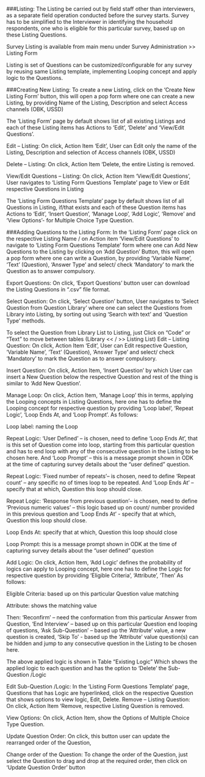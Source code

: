 
###Listing: 
The Listing be carried out by field staff other than interviewers, as a separate field operation conducted before the survey starts.
Survey has to be simplified to the Interviewer in identifying the household respondents, one who is eligible for this particular survey, based up on these Listing Questions.


Survey Listing is available from main menu under Survey Administration >> Listing Form

Listing is set of Questions can be customized/configurable for any survey by reusing same Listing template, implementing Looping concept and apply logic to the Questions.

###Creating New Listing:
To create a new Listing, click on the ‘Create New Listing Form’ button, this will open a pop form where one can create a new Listing, by providing Name of the Listing, Description and select Access channels (OBK, USSD)
  
The ‘Listing Form’ page by default shows list of all existing Listings and each of these Listing items has Actions to ‘Edit’, ‘Delete’ and ‘View/Edit Questions’.

Edit – Listing: On click, Action Item ‘Edit’, User can Edit only the name of the Listing, Description and selection of Access channels (OBK, USSD)

Delete – Listing: On click, Action Item ‘Delete, the entire Listing is removed.

View/Edit Questions – Listing: On click, Action Item ‘View/Edit Questions’, User navigates to ‘Listing Form Questions Template’ page to View or Edit respective Questions in Listing

The ‘Listing Form Questions Template’ page by default shows list of all Questions in Listing, if/that exists and each of these Question items has Actions to ‘Edit’, ‘Insert Question’, ‘Manage Loop’, ‘Add Logic’, ‘Remove’ and ‘View Options’- for Multiple Choice Type Question.

###Adding Questions to the Listing Form: 
In the ‘Listing Form’ page click on the respective Listing Name / on Action item ‘View/Edit Questions’ to navigate to ‘Listing Form Questions Template’ form where one can Add New Questions to the Listing by clicking on ‘Add Question’ Button, this will open a pop form where one can write a Question, by providing ‘Variable Name’, ‘Text’ (Question), ‘Answer Type’ and select/ check ‘Mandatory’ to mark the Question as to answer compulsory.

Export Questions: On click, ‘Export Questions’ button user can download the Listing Questions in “.csv” file format.

Select Question: On click, ‘Select Question’ button, User navigates to ‘Select Question from Question
Library’ where one can select the Questions from Library into Listing, by sorting out using ‘Search with text’ and ‘Question Type’ methods. 

To select the Question from Library List to Listing, just Click on “Code” or “Text” to move between tables (Library << / >> Listing List)
Edit – Listing Question: On click, Action Item ‘Edit’, User can Edit respective Question, ‘Variable Name’, ‘Text’ (Question), ‘Answer Type’ and select/ check ‘Mandatory’ to mark the Question as to answer compulsory.

Insert Question: On click, Action Item, ‘Insert Question’ by which User can insert a New Question below the respective Question and rest of the thing is similar to ‘Add New Question’.

Manage Loop: On click, Action Item, ‘Manage Loop’ this in terms, applying the Looping concepts in Listing Questions, here one has to define the Looping concept for respective question by providing ‘Loop label’, ‘Repeat Logic’, ‘Loop Ends At, and ‘Loop Prompt’. As follows:

Loop label: naming the Loop 

Repeat Logic: ‘User Defined’ – is chosen, need to define ‘Loop Ends At’, that is this set of Question come into loop, starting from this particular question and has to end loop with any of the consecutive question in the Listing to be chosen here. And ‘Loop Prompt’ – this is a message prompt shown in ODK at the time of capturing survey details about the “user defined” question.

Repeat Logic: ‘Fixed number of repeats’– is chosen, need to define ‘Repeat count’ – any specific no of times loop to be repeated. And ‘Loop Ends At’ – specify that at which, Question this loop should close. 

Repeat Logic: ‘Response from previous question’– is chosen, need to define ‘Previous numeric values’ – this logic based up on count/ number provided in this previous question and ‘Loop Ends At’ - specify that at which, Question this loop should close.

Loop Ends At:  specify that at which, Question this loop should close

Loop Prompt: this is a message prompt shown in ODK at the time of capturing survey details about the “user defined” question

Add Logic: On click, Action Item, ‘Add Logic’ defines the probability of logics can apply to Looping concept, here one has to define the Logic for respective question by providing ‘Eligible Criteria’, ‘Attribute’, ‘Then’ As follows:

Eligible Criteria: based up on this particular Question value matching

Attribute: shows the matching value

Then: ‘Reconfirm’ – need the conformation from this particular Answer from Question,
‘End Interview’ – based up on this particular Question end looping of questions, ‘Ask Sub-Question’ – based up the ‘Attribute’ value, a new question is created, ‘Skip To’ - based up the ‘Attribute’ value question(s) can be hidden and jump to any consecutive question in the Listing to be chosen here.

The above applied logic is shown in Table “Existing Logic”
Which shows the applied logic to each question and has the option to ‘Delete’ the Sub-Question /Logic

Edit Sub-Question /Logic: 
In the ‘Listing Form Questions Template’ page, Questions that has Logic are hyperlinked, click on the respective Question that shows options to view logic, Edit, Delete.
Remove – Listing Question: On click, Action Item ‘Remove, respective Listing Question is removed.

View Options: On click, Action Item, show the Options of Multiple Choice Type Question.

Update Question Order:  On click, this button user can update the rearranged order of the Question, 

Change order of the Question: To change the order of the Question, just select the Question to drag and drop at the required order, then click on ‘Update Question Order’ button 
